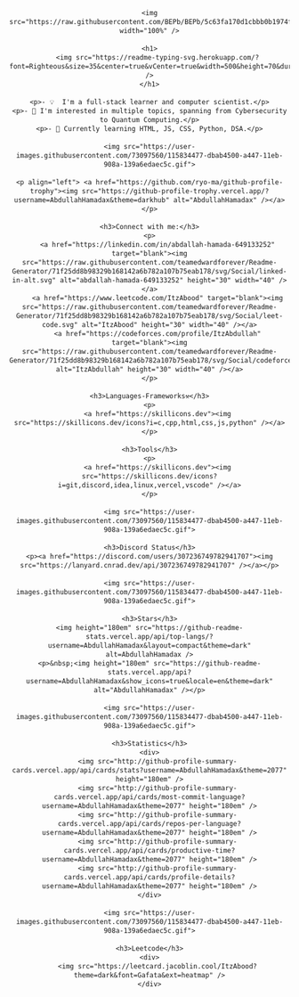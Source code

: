 <div align="center">

    <img src="https://raw.githubusercontent.com/BEPb/BEPb/5c63fa170d1cbbb0b1974f05a3dbe6aca3f5b7f3/assets/Bottom_up.svg" width="100%" />

    <h1>
        <img src="https://readme-typing-svg.herokuapp.com/?font=Righteous&size=35&center=true&vCenter=true&width=500&height=70&duration=4000&lines=Hi+There!+👋;+I'm+Abdullah+Hamada!;" />
    </h1>

    <p>- 💡  I'm a full-stack learner and computer scientist.</p>
    <p>- 🔎 I'm interested in multiple topics, spanning from Cybersecurity to Quantum Computing.</p>
    <p>- 🧠 Currently learning HTML, JS, CSS, Python, DSA.</p>

    <img src="https://user-images.githubusercontent.com/73097560/115834477-dbab4500-a447-11eb-908a-139a6edaec5c.gif">

    <p align="left"> <a href="https://github.com/ryo-ma/github-profile-trophy"><img src="https://github-profile-trophy.vercel.app/?username=AbdullahHamadax&theme=darkhub" alt="AbdullahHamadax" /></a> </p>

    <h3>Connect with me:</h3>
    <p>
        <a href="https://linkedin.com/in/abdallah-hamada-649133252" target="blank"><img src="https://raw.githubusercontent.com/teamedwardforever/Readme-Generator/71f25dd8b98329b168142a6b782a107b75eab178/svg/Social/linked-in-alt.svg" alt="abdallah-hamada-649133252" height="30" width="40" /></a>
        <a href="https://www.leetcode.com/ItzAbood" target="blank"><img src="https://raw.githubusercontent.com/teamedwardforever/Readme-Generator/71f25dd8b98329b168142a6b782a107b75eab178/svg/Social/leet-code.svg" alt="ItzAbood" height="30" width="40" /></a>
        <a href="https://codeforces.com/profile/ItzAbdullah" target="blank"><img src="https://raw.githubusercontent.com/teamedwardforever/Readme-Generator/71f25dd8b98329b168142a6b782a107b75eab178/svg/Social/codeforces.svg" alt="ItzAbdullah" height="30" width="40" /></a>
    </p>

    <h3>Languages-Frameworks⚒</h3>
    <p>
        <a href="https://skillicons.dev"><img src="https://skillicons.dev/icons?i=c,cpp,html,css,js,python" /></a>
    </p>

    <h3>Tools</h3>
    <p>
        <a href="https://skillicons.dev"><img src="https://skillicons.dev/icons?i=git,discord,idea,linux,vercel,vscode" /></a>
    </p>

    <img src="https://user-images.githubusercontent.com/73097560/115834477-dbab4500-a447-11eb-908a-139a6edaec5c.gif">

    <h3>Discord Status</h3>
    <p><a href="https://discord.com/users/307236749782941707"><img src="https://lanyard.cnrad.dev/api/307236749782941707" /></a></p>

    <img src="https://user-images.githubusercontent.com/73097560/115834477-dbab4500-a447-11eb-908a-139a6edaec5c.gif">

    <h3>Stars</h3>
    <img height="180em" src="https://github-readme-stats.vercel.app/api/top-langs/?username=AbdullahHamadax&layout=compact&theme=dark" alt=AbdullahHamadax />
    <p>&nbsp;<img height="180em" src="https://github-readme-stats.vercel.app/api?username=AbdullahHamadax&show_icons=true&locale=en&theme=dark" alt="AbdullahHamadax" /></p>

    <img src="https://user-images.githubusercontent.com/73097560/115834477-dbab4500-a447-11eb-908a-139a6edaec5c.gif">

    <h3>Statistics</h3>
    <div>
        <img src="http://github-profile-summary-cards.vercel.app/api/cards/stats?username=AbdullahHamadax&theme=2077" height="180em" />
        <img src="http://github-profile-summary-cards.vercel.app/api/cards/most-commit-language?username=AbdullahHamadax&theme=2077" height="180em" />
        <img src="http://github-profile-summary-cards.vercel.app/api/cards/repos-per-language?username=AbdullahHamadax&theme=2077" height="180em" />
        <img src="http://github-profile-summary-cards.vercel.app/api/cards/productive-time?username=AbdullahHamadax&theme=2077" height="180em" />
        <img src="http://github-profile-summary-cards.vercel.app/api/cards/profile-details?username=AbdullahHamadax&theme=2077" height="180em" />
    </div>

    <img src="https://user-images.githubusercontent.com/73097560/115834477-dbab4500-a447-11eb-908a-139a6edaec5c.gif">

    <h3>Leetcode</h3>
    <div>
        <img src="https://leetcard.jacoblin.cool/ItzAbood?theme=dark&font=Gafata&ext=heatmap" />
    </div>

</div>
